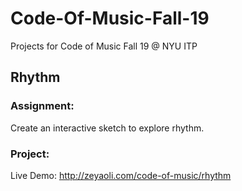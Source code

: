 # Code-Of-Music-Fall-19
Projects for Code of Music Fall 19 @ NYU ITP

## Rhythm
### Assignment:
 Create an interactive sketch to explore rhythm.
 
### Project:
  Live Demo: http://zeyaoli.com/code-of-music/rhythm
